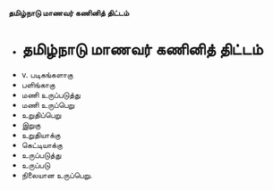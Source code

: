 **தமிழ்நாடு மாணவர் கணினித் திட்டம்**
- # தமிழ்நாடு மாணவர் கணினித் திட்டம்
- v. படிகங்களாகு
- பளிங்காகு
- மணி உருப்படுத்து
- மணி உருப்பெறு
- உறுதிப்பெறு
- இறுகு
- உறுதியாக்கு
- கெட்டியாக்கு
- உருப்படுத்து
- உருப்படு
- நிலையான உருப்பெறு.

